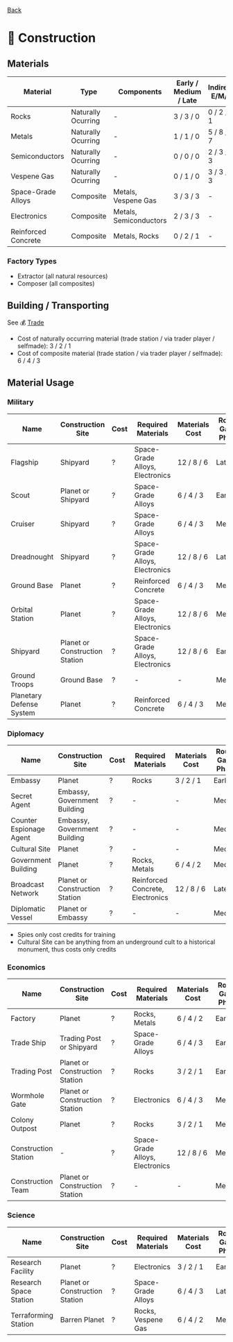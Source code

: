 [Back](https://github.com/haslo/space4x/blob/master/readme.md)

# :construction: Construction

## Materials

| Material | Type | Components | Early / Medium / Late | Indirect E/M/L | Total E/M/L |
|---|---|---|---|---|---|
| Rocks | Naturally Ocurring | - | 3 / 3 / 0 | 0 / 2 / 1 | 3 / 5 / 1 |
| Metals | Naturally Ocurring | - | 1 / 1 / 0 | 5 / 8 / 7 | 6 / 9 / 7 |
| Semiconductors | Naturally Ocurring | - | 0 / 0 / 0 | 2 / 3 / 3 | 2 / 3 / 3 |
| Vespene Gas | Naturally Ocurring | - | 0 / 1 / 0 | 3 / 3 / 3 | 3 / 4 / 3 |
| Space-Grade Alloys | Composite | Metals, Vespene Gas | 3 / 3 / 3 | - | - |
| Electronics | Composite | Metals, Semiconductors | 2 / 3 / 3 | - | - |
| Reinforced Concrete | Composite | Metals, Rocks | 0 / 2 / 1 | - | - |

### Factory Types

* Extractor (all natural resources)
* Composer (all composites)

## Building / Transporting

See :moneybag: [Trade](https://github.com/haslo/space4x/blob/master/trade.md)

* Cost of naturally occurring material (trade station / via trader player / selfmade): 3 / 2 / 1
* Cost of composite material (trade station / via trader player / selfmade): 6 / 4 / 3

## Material Usage

### Military

| Name | Construction Site | Cost | Required Materials | Materials Cost | Rough Game Phase |
|---|---|---|---|---|---|
| Flagship | Shipyard | ? | Space-Grade Alloys, Electronics | 12 / 8 / 6 | Late |
| Scout | Planet or Shipyard | ? | Space-Grade Alloys | 6 / 4 / 3 | Early |
| Cruiser | Shipyard | ? | Space-Grade Alloys | 6 / 4 / 3 | Medium |
| Dreadnought | Shipyard | ? | Space-Grade Alloys, Electronics | 12 / 8 / 6 | Late |
| Ground Base | Planet | ? | Reinforced Concrete | 6 / 4 / 3 | Medium |
| Orbital Station | Planet | ? | Space-Grade Alloys, Electronics | 12 / 8 / 6 | Medium |
| Shipyard | Planet or Construction Station | ? | Space-Grade Alloys, Electronics | 12 / 8 / 6 | Early |
| Ground Troops | Ground Base | ? | - | - | Medium |
| Planetary Defense System | Planet | ? | Reinforced Concrete | 6 / 4 / 3 | Medium |

### Diplomacy

| Name | Construction Site | Cost | Required Materials | Materials Cost | Rough Game Phase |
|---|---|---|---|---|---|
| Embassy | Planet | ? | Rocks | 3 / 2 / 1 | Early |
| Secret Agent | Embassy, Government Building | ? | - | - | Medium |
| Counter Espionage Agent | Embassy, Government Building | ? | - | - | Medium |
| Cultural Site | Planet | ? | - | - | Medium |
| Government Building | Planet | ? | Rocks, Metals | 6 / 4 / 2 | Medium |
| Broadcast Network | Planet or Construction Station | ? | Reinforced Concrete, Electronics | 12 / 8 / 6 | Late |
| Diplomatic Vessel | Planet or Embassy | ? | - | - | Medium |

* Spies only cost credits for training
* Cultural Site can be anything from an underground cult to a historical monument, thus costs only credits

### Economics

| Name | Construction Site | Cost | Required Materials | Materials Cost | Rough Game Phase |
|---|---|---|---|---|---|
| Factory | Planet | ? | Rocks, Metals | 6 / 4 / 2 | Early |
| Trade Ship | Trading Post or Shipyard | ? | Space-Grade Alloys | 6 / 4 / 3 | Early |
| Trading Post | Planet or Construction Station | ? | Rocks | 3 / 2 / 1 | Early |
| Wormhole Gate | Planet or Construction Station | ? | Electronics | 6 / 4 / 3 | Medium |
| Colony Outpost | Planet | ? | Rocks | 3 / 2 / 1 | Medium |
| Construction Station | - | ? | Space-Grade Alloys, Electronics | 12 / 8 / 6 | Medium |
| Construction Team | Planet or Construction Station | ? | - | - | Medium |

### Science

| Name | Construction Site | Cost | Required Materials | Materials Cost | Rough Game Phase |
|---|---|---|---|---|---|
| Research Facility | Planet | ? | Electronics | 3 / 2 / 1 | Early |
| Research Space Station | Planet or Construction Station | ? | Space-Grade Alloys | 6 / 4 / 3 | Late |
| Terraforming Station | Barren Planet | ? | Rocks, Vespene Gas | 6 / 4 / 2 | Medium |
